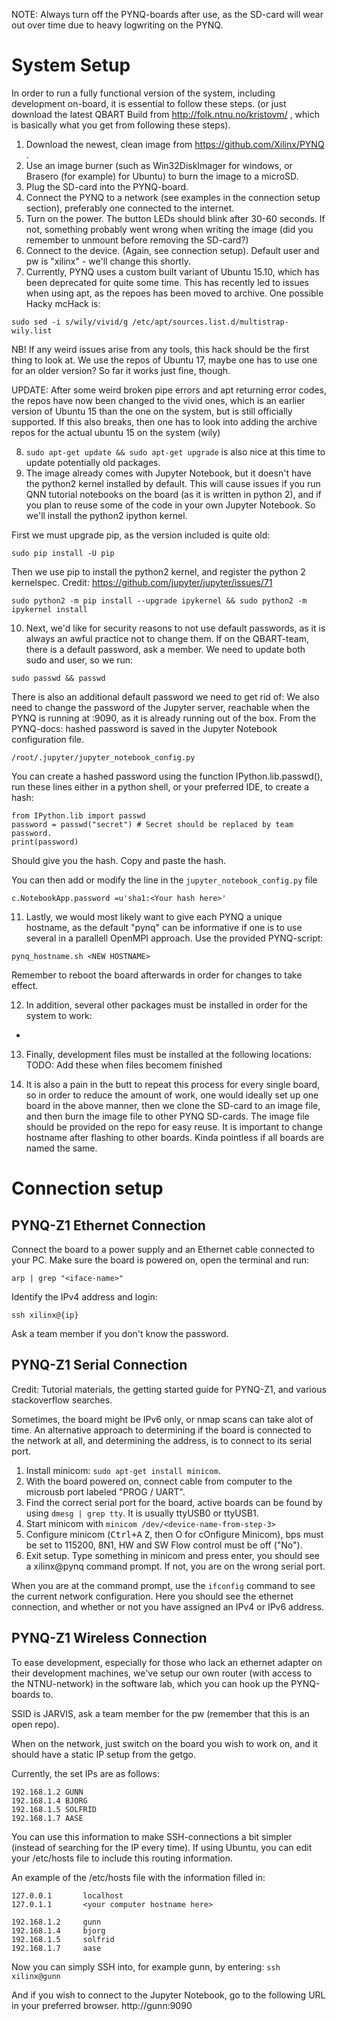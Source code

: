 NOTE: Always turn off the PYNQ-boards after use, as the SD-card will wear out over time due to heavy logwriting on the PYNQ.

# System Setup
In order to run a fully functional version of the system, including development on-board, it is essential to follow these steps.
(or just download the latest QBART Build from http://folk.ntnu.no/kristovm/ , which is basically what you get from following these steps).

1. Download the newest, clean image from https://github.com/Xilinx/PYNQ .
2. Use an image burner (such as Win32DiskImager for windows, or Brasero (for example) for Ubuntu) to burn the image to a microSD.
3. Plug the SD-card into the PYNQ-board.
4. Connect the PYNQ to a network (see examples in the connection setup section), preferably one connected to the internet.
5. Turn on the power. The button LEDs should blink after 30-60 seconds. If not, something probably went wrong when writing the image (did you remember to unmount before removing the SD-card?)
6. Connect to the device. (Again, see connection setup). Default user and pw is "xilinx" - we'll change this shortly.
7. Currently, PYNQ uses a custom built variant of Ubuntu 15.10, which has been deprecated for quite some time. This has recently led to issues when using apt, as the repoes has been moved to archive. One possible Hacky mcHack is:
```
sudo sed -i s/wily/vivid/g /etc/apt/sources.list.d/multistrap-wily.list
```
NB! If any weird issues arise from any tools, this hack should be the first thing to look at. We use the repos of Ubuntu 17, maybe one has to use one for an older version? So far it works just fine, though.

UPDATE: After some weird broken pipe errors and apt returning error codes, the repos have now been changed to the vivid ones, which is an earlier version of Ubuntu 15 than the one on the system, but is still officially supported. If this also breaks, then one has to look into adding the archive repos for the actual ubuntu 15 on the system (wily)

8. ```sudo apt-get update && sudo apt-get upgrade``` is also nice at this time to update potentially old packages.
9. The image already comes with Jupyter Notebook, but it doesn't have the python2 kernel installed by default. This will cause issues if you run QNN tutorial notebooks on the board (as it is written in python 2), and if you plan to reuse some of the code in your own Jupyter Notebook. So we'll install the python2 ipython kernel.

First we must upgrade pip, as the version included is quite old:
```
sudo pip install -U pip
```

Then we use pip to install the python2 kernel, and register the python 2 kernelspec. Credit: https://github.com/jupyter/jupyter/issues/71
```
sudo python2 -m pip install --upgrade ipykernel && sudo python2 -m ipykernel install
```

10. Next, we'd like for security reasons to not use default passwords, as it is always an awful practice not to change them. If on the QBART-team, there is a default password, ask a member. We need to update both sudo and user, so we run:
```
sudo passwd && passwd
```

There is also an additional default password we need to get rid of:
We also need to change the password of the Jupyter server, reachable when the PYNQ is running at  <PYNQip>:9090, as it is already running out of the box. From the PYNQ-docs:
 hashed password is saved in the Jupyter Notebook configuration file.

```/root/.jupyter/jupyter_notebook_config.py```

You can create a hashed password using the function IPython.lib.passwd(), run these lines either in a python shell, or your preferred IDE, to create a hash:

```
from IPython.lib import passwd
password = passwd("secret") # Secret should be replaced by team password.
print(password)
```
Should give you the hash. Copy and paste the hash.

You can then add or modify the line in the ```jupyter_notebook_config.py``` file

```
c.NotebookApp.password =u'sha1:<Your hash here>'
```

11. Lastly, we would most likely want to give each PYNQ a unique hostname, as the default "pynq" can be informative if one is to use several in a parallell OpenMPI approach. Use the provided PYNQ-script:
```
pynq_hostname.sh <NEW HOSTNAME>
```
Remember to reboot the board afterwards in order for changes to take effect.

12. In addition, several other packages must be installed in order for the system to work:
* <To be added continously>

13. Finally, development files must be installed at the following locations:
TODO: Add these when files becomem finished

13. It is also a pain in the butt to repeat this process for every single board, so in order to reduce the amount of work, one would ideally set up one board in the above manner, then we clone the SD-card to an image file, and then burn the image file to other PYNQ SD-cards. The image file should be provided on the repo for easy reuse. It is important to change hostname after flashing to other boards. Kinda pointless if all boards are named the same.

# Connection setup
## PYNQ-Z1 Ethernet Connection

Connect the board to a power supply and an Ethernet cable connected to your PC. Make sure the board is powered on, open the terminal and run:

```
arp | grep "<iface-name>"
```

Identify the IPv4 address and login:

```
ssh xilinx@{ip}
```
Ask a team member if you don't know the password.

## PYNQ-Z1 Serial Connection

Credit: Tutorial materials, the getting started guide for PYNQ-Z1, and various stackoverflow searches.

Sometimes, the board might be IPv6 only, or nmap scans can take alot of time.
An alternative approach to determining if the board is connected to the network at all, and determining the address, is to connect to its serial port.

1. Install minicom: `sudo apt-get install minicom`.
2. With the board powered on, connect cable from computer to the microusb port labeled "PROG / UART".
3. Find the correct serial port for the board, active boards can be found by using `dmesg | grep tty`. It is usually ttyUSB0 or ttyUSB1.
3. Start minicom with `minicom /dev/<device-name-from-step-3>`
4. Configure minicom (<kbd>Ctrl+A</kbd> <kbd>Z</kbd>, then O for cOnfigure Minicom), bps must be set to 115200, 8N1, HW and SW Flow control must be off ("No").
5. Exit setup. Type something in minicom and press enter, you should see a xilinx@pynq command prompt. If not, you are on the wrong serial port.

When you are at the command prompt, use the `ifconfig` command to see the current network configuration. Here you should see the ethernet connection, and whether or not you have assigned an IPv4 or IPv6 address.

## PYNQ-Z1 Wireless Connection
To ease development, especially for those who lack an ethernet adapter on their development machines, we've setup our own router (with access to the NTNU-network) in the software lab, which you can hook up the PYNQ-boards to.

SSID is JARVIS, ask a team member for the pw (remember that this is an open repo).

When on the network, just switch on the board you wish to work on, and it should have a static IP setup from the getgo.

Currently, the set IPs are as follows:
```
192.168.1.2 GUNN
192.168.1.4 BJORG
192.168.1.5 SOLFRID
192.168.1.7 AASE
```

You can use this information to make SSH-connections a bit simpler (instead of searching for the IP every time).
If using Ubuntu, you can edit your /etc/hosts file to include this routing information.

An example of the /etc/hosts file with the information filled in:
```
127.0.0.1       localhost
127.0.1.1       <your computer hostname here>

192.168.1.2     gunn
192.168.1.4     bjorg
192.168.1.5     solfrid
192.168.1.7     aase
```

Now you can simply SSH into, for example gunn, by entering:
`ssh xilinx@gunn`

And if you wish to connect to the Jupyter Notebook, go to the following URL in your preferred browser.
http://gunn:9090
